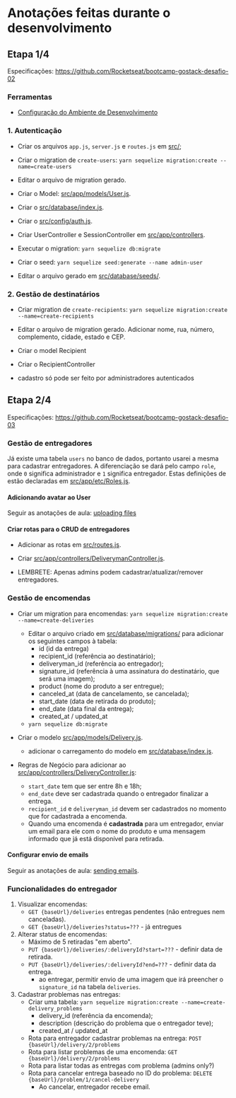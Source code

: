 # Anotações feitas durante o desenvolvimento

## Etapa 1/4

Especificações: https://github.com/Rocketseat/bootcamp-gostack-desafio-02

### Ferramentas

- [Configuração do Ambiente de Desenvolvimento](01-configuracao-do-ambiente.md)


### 1. Autenticação

- Criar os arquivos `app.js`, `server.js` e `routes.js` em [src/](../src/);

- Criar o migration de `create-users`: `yarn sequelize migration:create --name=create-users`

- Editar o arquivo de migration gerado.

- Criar o Model: [src/app/models/User.js](../src/app/models/User.js).

- Criar o [src/database/index.js](../src/database/index.js).

- Criar o [src/config/auth.js](../src/config/auth.js).

- Criar UserController e SessionController em [src/app/controllers](../src/app/controllers/).

- Executar o migration: `yarn sequelize db:migrate`

- Criar o seed: `yarn sequelize seed:generate --name admin-user`

- Editar o arquivo gerado em [src/database/seeds/](../src/database/seeds/).


### 2. Gestão de destinatários

- Criar migration de `create-recipients`: `yarn sequelize migration:create --name=create-recipients`

- Editar o arquivo de migration gerado. Adicionar nome, rua, número, complemento, cidade, estado e CEP.

- Criar o model Recipient

- Criar o RecipientController

- cadastro só pode ser feito por administradores autenticados


## Etapa 2/4

Especificações: https://github.com/Rocketseat/bootcamp-gostack-desafio-03

### Gestão de entregadores

Já existe uma tabela `users` no banco de dados, portanto usarei a mesma para cadastrar entregadores. A diferenciação se dará pelo campo `role`, onde `0` significa administrador e `1` significa entregador. Estas definições de estão declaradas em [src/app/etc/Roles.js](../src/app/etc/Roles.js).

#### Adicionando avatar ao User

Seguir as anotações de aula: [uploading files](/meleu/gostack-bootcamp-notes/blob/master/05-API-improvements.md#uploading-files)

#### Criar rotas para o CRUD de entregadores

- Adicionar as rotas em [src/routes.js](../src/routes.js).

- Criar [src/app/controllers/DeliverymanController.js](../src/app/controllers/DeliverymanController.js).

- LEMBRETE: Apenas admins podem cadastrar/atualizar/remover entregadores.


### Gestão de encomendas

- Criar um migration para encomendas: `yarn sequelize migration:create --name=create-deliveries`
    - Editar o arquivo criado em [src/database/migrations/](../src/database/migrations/) para adicionar os seguintes campos à tabela:
        - id (id da entrega)
        - recipient_id (referência ao destinatário);
        - deliveryman_id (referência ao entregador);
        - signature_id (referência à uma assinatura do destinatário, que será uma imagem);
        - product (nome do produto a ser entregue);
        - canceled_at (data de cancelamento, se cancelada);
        - start_date (data de retirada do produto);
        - end_date (data final da entrega);
        - created_at / updated_at
    - `yarn sequelize db:migrate`

- Criar o modelo [src/app/models/Delivery.js](../src/app/models/Delivery.js).
    - adicionar o carregamento do modelo em [src/database/index.js](../src/database/index.js).

- Regras de Negócio para adicionar ao [src/app/controllers/DeliveryController.js](../src/app/controllers/DeliveryController.js):
    - `start_date` tem que ser entre 8h e 18h;
    - `end_date` deve ser cadastrada quando o entregador finalizar a entrega.
    - `recipient_id` e `deliveryman_id` devem ser cadastrados no momento que for cadastrada a encomenda.
    - Quando uma encomenda é **cadastrada** para um entregador, enviar um email para ele com o nome do produto e uma mensagem informado que já está disponível para retirada.

#### Configurar envio de emails

Seguir as anotações de aula: [sending emails](/meleu/gostack-bootcamp-notes/blob/master/05-API-improvements.md#sending-emails).


### Funcionalidades do entregador

1. Visualizar encomendas:
    - `GET {baseUrl}/deliveries` entregas pendentes (não entregues nem canceladas).
    - `GET {baseUrl}/deliveries?status=???` - já entregues
2. Alterar status de encomendas:
    - Máximo de 5 retiradas "em aberto".
    - `PUT {baseUrl}/deliveries/:deliveryId?start=???` - definir data de retirada.
    - `PUT {baseUrl}/deliveries/:deliveryId?end=???` - definir data da entrega.
        - ao entregar, permitir envio de uma imagem que irá preencher o `signature_id` na tabela `deliveries`.
3. Cadastrar problemas nas entregas:
    - Criar uma tabela: `yarn sequelize migration:create --name=create-delivery_problems`
        - delivery_id (referência da encomenda);
        - description (descrição do problema que o entregador teve);
        - created_at / updated_at
    - Rota para entregador cadastrar problemas na entrega: `POST {baseUrl}/delivery/2/problems`
    - Rota para listar problemas de uma encomenda: `GET {baseUrl}/delivery/2/problems`
    - Rota para listar todas as entregas com problema (admins only?)
    - Rota para cancelar entrega baseado no ID do problema: `DELETE {baseUrl}/problem/1/cancel-delivery`
        - Ao cancelar, entregador recebe email.

